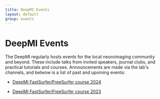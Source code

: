 ```yaml
---
title: DeepMI Events
layout: default
group: events
---
```


# DeepMI Events

The DeepMI regularly hosts events for the local neuroimaging community and beyond. These include talks from invited speakers, journal clubs, and practical tutorials and courses. Announcements are made via the lab's channels, and belwow is a list of past and upoming events:

- [DeepMI FastSurfer/FreeSurfer course 2024](/events/workshops/fastsurfer-course-2024)

- [DeepMI FastSurfer/FreeSurfer course 2023](/events/workshops/fastsurfer-course-2023)